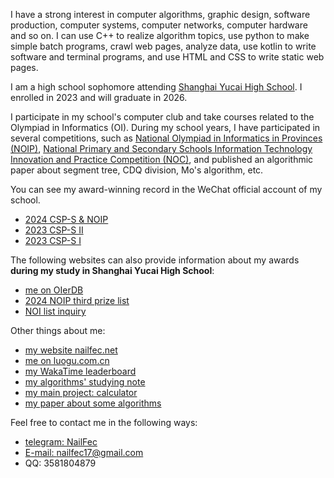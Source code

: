 I have a strong interest in computer algorithms, graphic design, software production, computer systems, computer networks, computer hardware and so on. I can use C++ to realize algorithm topics, use python to make simple batch programs, crawl web pages, analyze data, use kotlin to write software and terminal programs, and use HTML and CSS to write static web pages.

I am a high school sophomore attending [Shanghai Yucai High School](http://www.yucai.edu.sh.cn/). I enrolled in 2023 and will graduate in 2026.

I participate in my school's computer club and take courses related to the Olympiad in Informatics (OI). During my school years, I have participated in several competitions, such as [National Olympiad in Informatics in Provinces (NOIP)](https://www.noi.cn/), [National Primary and Secondary Schools Information Technology Innovation and Practice Competition (NOC)](http://www.noc.net.cn/), and published an algorithmic paper about segment tree, CDQ division, Mo's algorithm, etc.

You can see my award-winning record in the WeChat official account of my school.

- [2024 CSP-S & NOIP](https://mp.weixin.qq.com/s/sPQttnCJyBsG1NuRX7w5QQ?clicktime=1743228320&enterid=1743228320&scene=126&sessionid=1743228271&subscene=227)
- [2023 CSP-S II](https://mp.weixin.qq.com/s/cUaN3TJth2SHgYQdbusn2Q?clicktime=1743228466&enterid=1743228466&scene=126&sessionid=1743228460&subscene=227)
- [2023 CSP-S I](https://mp.weixin.qq.com/s/A7Tvkc-q5awrRTArbrCAWg?clicktime=1743228481&enterid=1743228481&scene=126&sessionid=1743228471&subscene=227)

The following websites can also provide information about my awards **during my study in Shanghai Yucai High School**:

- [me on OIerDB](https://www.xn--vuqs4zq3d.com/oier/171870)
- [2024 NOIP third prize list](https://www.noi.cn/upload/resources/file/2024/12/17/85fd0dd681aa5357b52a68015f9e8123.htm)
- [NOI list inquiry](https://www.noi.cn/hjmd/mdcx/)

Other things about me:

- [my website nailfec.net](http://nailfec.net/)
- [me on luogu.com.cn](https://www.luogu.com.cn/user/1121118)
- [my WakaTime leaderboard](https://wakatime.com/@NailFec)
- [my algorithms' studying note](https://nailfec.github.io/NailFecDoc/)
- [my main project: calculator](https://github.com/NailFec/calculator)
- [my paper about some algorithms](https://github.com/NailFec/OIpaper)

Feel free to contact me in the following ways:

- [telegram: NailFec](https://t.me/nailfec)
- [E-mail: nailfec17@gmail.com](mailto:nailfec17@gmail.com)
- QQ: 3581804879
